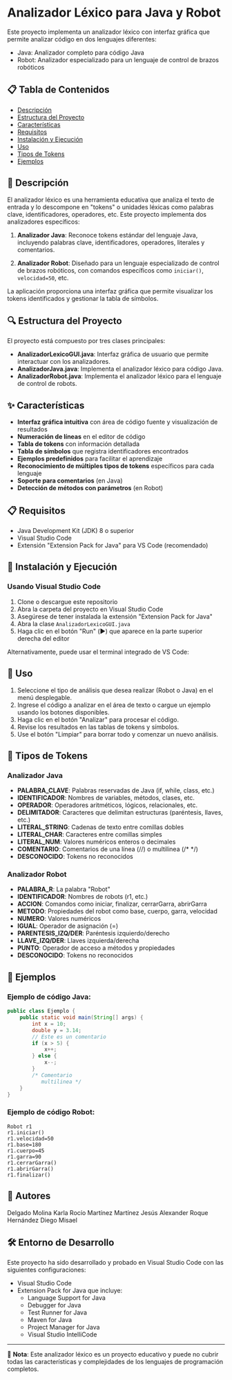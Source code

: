# Analizador Léxico para Java y Robot

Este proyecto implementa un analizador léxico con interfaz gráfica que permite analizar código en dos lenguajes diferentes:
- Java: Analizador completo para código Java
- Robot: Analizador especializado para un lenguaje de control de brazos robóticos

## 📋 Tabla de Contenidos

- [Descripción](#descripción)
- [Estructura del Proyecto](#estructura-del-proyecto)
- [Características](#características)
- [Requisitos](#requisitos)
- [Instalación y Ejecución](#instalación-y-ejecución)
- [Uso](#uso)
- [Tipos de Tokens](#tipos-de-tokens)
- [Ejemplos](#ejemplos)

## 📝 Descripción

El analizador léxico es una herramienta educativa que analiza el texto de entrada y lo descompone en "tokens" o unidades léxicas como palabras clave, identificadores, operadores, etc. Este proyecto implementa dos analizadores específicos:

1. **Analizador Java**: Reconoce tokens estándar del lenguaje Java, incluyendo palabras clave, identificadores, operadores, literales y comentarios.

2. **Analizador Robot**: Diseñado para un lenguaje especializado de control de brazos robóticos, con comandos específicos como `iniciar()`, `velocidad=50`, etc.

La aplicación proporciona una interfaz gráfica que permite visualizar los tokens identificados y gestionar la tabla de símbolos.

## 🔍 Estructura del Proyecto

El proyecto está compuesto por tres clases principales:

- **AnalizadorLexicoGUI.java**: Interfaz gráfica de usuario que permite interactuar con los analizadores.
- **AnalizadorJava.java**: Implementa el analizador léxico para código Java.
- **AnalizadorRobot.java**: Implementa el analizador léxico para el lenguaje de control de robots.

## ✨ Características

- **Interfaz gráfica intuitiva** con área de código fuente y visualización de resultados
- **Numeración de líneas** en el editor de código
- **Tabla de tokens** con información detallada
- **Tabla de símbolos** que registra identificadores encontrados
- **Ejemplos predefinidos** para facilitar el aprendizaje
- **Reconocimiento de múltiples tipos de tokens** específicos para cada lenguaje
- **Soporte para comentarios** (en Java)
- **Detección de métodos con parámetros** (en Robot)

## 📋 Requisitos

- Java Development Kit (JDK) 8 o superior
- Visual Studio Code
- Extensión "Extension Pack for Java" para VS Code (recomendado)

## 🚀 Instalación y Ejecución

### Usando Visual Studio Code

1. Clone o descargue este repositorio
2. Abra la carpeta del proyecto en Visual Studio Code
3. Asegúrese de tener instalada la extensión "Extension Pack for Java"
4. Abra la clase `AnalizadorLexicoGUI.java`
5. Haga clic en el botón "Run" (▶️) que aparece en la parte superior derecha del editor
   
Alternativamente, puede usar el terminal integrado de VS Code:

## 📌 Uso

1. Seleccione el tipo de análisis que desea realizar (Robot o Java) en el menú desplegable.
2. Ingrese el código a analizar en el área de texto o cargue un ejemplo usando los botones disponibles.
3. Haga clic en el botón "Analizar" para procesar el código.
4. Revise los resultados en las tablas de tokens y símbolos.
5. Use el botón "Limpiar" para borrar todo y comenzar un nuevo análisis.

## 🔖 Tipos de Tokens

### Analizador Java

- **PALABRA_CLAVE**: Palabras reservadas de Java (if, while, class, etc.)
- **IDENTIFICADOR**: Nombres de variables, métodos, clases, etc.
- **OPERADOR**: Operadores aritméticos, lógicos, relacionales, etc.
- **DELIMITADOR**: Caracteres que delimitan estructuras (paréntesis, llaves, etc.)
- **LITERAL_STRING**: Cadenas de texto entre comillas dobles
- **LITERAL_CHAR**: Caracteres entre comillas simples
- **LITERAL_NUM**: Valores numéricos enteros o decimales
- **COMENTARIO**: Comentarios de una línea (//) o multilinea (/* */)
- **DESCONOCIDO**: Tokens no reconocidos

### Analizador Robot

- **PALABRA_R**: La palabra "Robot"
- **IDENTIFICADOR**: Nombres de robots (r1, etc.)
- **ACCION**: Comandos como iniciar, finalizar, cerrarGarra, abrirGarra
- **METODO**: Propiedades del robot como base, cuerpo, garra, velocidad
- **NUMERO**: Valores numéricos
- **IGUAL**: Operador de asignación (=)
- **PARENTESIS_IZQ/DER**: Paréntesis izquierdo/derecho
- **LLAVE_IZQ/DER**: Llaves izquierda/derecha
- **PUNTO**: Operador de acceso a métodos y propiedades
- **DESCONOCIDO**: Tokens no reconocidos

## 📝 Ejemplos

### Ejemplo de código Java:

```java
public class Ejemplo {
    public static void main(String[] args) {
        int x = 10;
        double y = 3.14;
        // Este es un comentario
        if (x > 5) {
            x++;
        } else {
            x--;
        }
        /* Comentario
           multilinea */
    }
}
```

### Ejemplo de código Robot:

```
Robot r1
r1.iniciar()
r1.velocidad=50
r1.base=180
r1.cuerpo=45
r1.garra=90
r1.cerrarGarra()
r1.abrirGarra()
r1.finalizar()
```

## 👥 Autores

Delgado Molina Karla Rocío
Martínez Martínez Jesús Alexander
Roque Hernández Diego Misael

## 🛠️ Entorno de Desarrollo

Este proyecto ha sido desarrollado y probado en Visual Studio Code con las siguientes configuraciones:

- Visual Studio Code
- Extension Pack for Java que incluye:
  - Language Support for Java
  - Debugger for Java
  - Test Runner for Java
  - Maven for Java
  - Project Manager for Java
  - Visual Studio IntelliCode

---

📌 **Nota**: Este analizador léxico es un proyecto educativo y puede no cubrir todas las características y complejidades de los lenguajes de programación completos.
